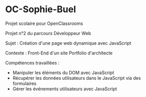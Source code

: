 # OC-Sophie-Buel

Projet scolaire pour OpenClassrooms

Projet n°2 du parcours Développeur Web

Sujet : Création d'une page web dynamique avec JavaScript

Contexte : Front-End d'un site Portfolio d'architecte

Compétences travaillées :
  -  Manipuler les éléments du DOM avec JavaScript
  -  Récupérer les données utilisateurs dans le JavaScript via des formulaires
  -  Gérer les événements utilisateurs avec JavaScript
